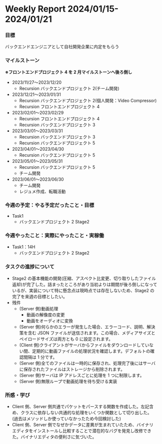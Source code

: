 # Weekly Report 2024/01/15-2024/01/21

### 目標

バックエンドエンジニアとして自社開発企業に内定をもらう

### マイルストーン

**※フロントエンドプロジェクト 4 を 2 月マイルストーンへ後ろ倒し**

- 2023/11/27〜2023/12/20
  - Recursion バックエンドプロジェクト 2(チーム開発)
- 2023/12/21〜2023/01/31
  - Recursion バックエンドプロジェクト 2(個人開発：Video Compressor)
  - Recursion フロントエンドプロジェクト 4
- 2023/02/01〜2023/02/29
  - Recursion フロントエンドプロジェクト 4
  - Recursion バックエンドプロジェクト 3
- 2023/03/01〜2023/03/31
  - Recursion バックエンドプロジェクト 3
  - Recursion バックエンドプロジェクト 5
- 2023/04/01〜2023/04/30
  - Recursion バックエンドプロジェクト 5
- 2023/05/01〜2023/05/31
  - Recursion バックエンドプロジェクト 5
  - チーム開発
- 2023/06/01〜2023/06/30
  - チーム開発
  - レジュメ作成、転職活動

### 今週の予定：やる予定だったこと・目標

- Task1
  - バックエンドプロジェクト 2 Stage2

### 今週やったこと：実際にやったこと・実稼働

- Task1：14H
  - バックエンドプロジェクト 2 Stage2

### タスクの進捗について

- Stage2 の基本機能の開発(圧縮、アスペクト比変更、切り取りしたファイル返却)が完了した。詰まったところがあり当初よりは期間が後ろ倒しになっているが、実装について特に懸念点は現時点では存在しないため、Stage2 の完了を来週の目標としたい。
- 残件
  - (Server 側)動画処理
    - 動画の解像度の変更
    - 動画をオーディオに変換
  - (Server 側)何らかのエラーが発生した場合、エラーコード、説明、解決策を含む JSON ファイルが送信されます。この場合、メディアサイズとペイロードサイズは両方とも 0 に設定されます。
  - (Client 側)クライアントがサーバからファイルをダウンロードしていない間、定期的に動画ファイルの処理状況を確認します。デフォルトの確認間隔は 1 分です。
  - (Server 側)全てのファイルは一時的に保存され、処理完了後にはサーバに保存されたファイルはストレージから削除されます。
  - (Server 側)サーバは IP アドレスごとに処理を 1 つに制限します。
  - (Server 側)無限ループで動画処理を待ち受ける実装

### 所感・学び

- Client 側、Server 側共通でパケットをパースする関数を作成した。左記含め、クラスに依存しない共通的な処理をいくつか関数として切り出した。(過去はメソッドしか使っていなかったため今回検討した)
- Client 側、Server 側でなぜかデータに差異が生まれていたため、バイナリエディタをインストールし比較することで潜在的なバグを発見し改修できた。バイナリエディタの便利さに気づいた。
